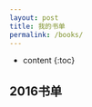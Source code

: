 ```yaml
---
layout: post
title: 我的书单
permalink: /books/
---
```


* content
{:toc}


2016书单
-----------------------------------------------------------------


